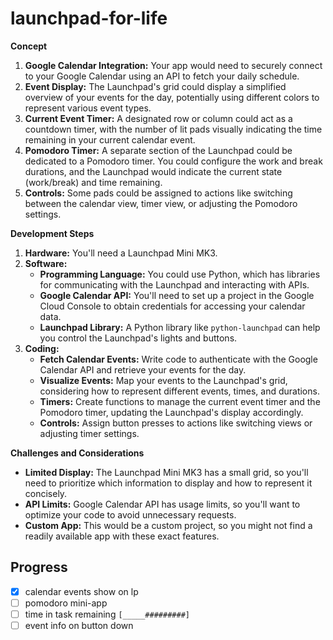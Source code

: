 # launchpad-for-life

**Concept**

1.  **Google Calendar Integration:** Your app would need to securely connect to your Google Calendar using an API to fetch your daily schedule.
2.  **Event Display:** The Launchpad's grid could display a simplified overview of your events for the day, potentially using different colors to represent various event types.
3.  **Current Event Timer:** A designated row or column could act as a countdown timer, with the number of lit pads visually indicating the time remaining in your current calendar event.
4.  **Pomodoro Timer:** A separate section of the Launchpad could be dedicated to a Pomodoro timer. You could configure the work and break durations, and the Launchpad would indicate the current state (work/break) and time remaining.
5.  **Controls:** Some pads could be assigned to actions like switching between the calendar view, timer view, or adjusting the Pomodoro settings.

**Development Steps**

1.  **Hardware:** You'll need a Launchpad Mini MK3.
2.  **Software:**
    *   **Programming Language:** You could use Python, which has libraries for communicating with the Launchpad and interacting with APIs.
    *   **Google Calendar API:** You'll need to set up a project in the Google Cloud Console to obtain credentials for accessing your calendar data.
    *   **Launchpad Library:** A Python library like `python-launchpad` can help you control the Launchpad's lights and buttons.
3.  **Coding:**
    *   **Fetch Calendar Events:** Write code to authenticate with the Google Calendar API and retrieve your events for the day.
    *   **Visualize Events:** Map your events to the Launchpad's grid, considering how to represent different events, times, and durations.
    *   **Timers:** Create functions to manage the current event timer and the Pomodoro timer, updating the Launchpad's display accordingly.
    *   **Controls:** Assign button presses to actions like switching views or adjusting timer settings.

**Challenges and Considerations**

*   **Limited Display:** The Launchpad Mini MK3 has a small grid, so you'll need to prioritize which information to display and how to represent it concisely.
*   **API Limits:** Google Calendar API has usage limits, so you'll want to optimize your code to avoid unnecessary requests.
*   **Custom App:** This would be a custom project, so you might not find a readily available app with these exact features.

## Progress

- [x] calendar events show on lp
- [ ] pomodoro mini-app
- [ ] time in task remaining `[_____#########]`
- [ ] event info on button down
